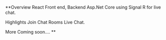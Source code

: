 **Overview
React Front end, Backend Asp.Net Core using Signal R for live chat. 

Highlights
Join Chat Rooms
Live Chat. 


More Coming soon.... **
